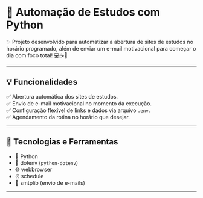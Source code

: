 # 🚀 Automação de Estudos com Python

✨ Projeto desenvolvido para automatizar a abertura de sites de estudos no horário programado, além de enviar um e-mail motivacional para começar o dia com foco total! 💻☕🚀

---

## 💡 Funcionalidades

✅ Abertura automática dos sites de estudos.  
✅ Envio de e-mail motivacional no momento da execução.  
✅ Configuração flexível de links e dados via arquivo `.env`.  
✅ Agendamento da rotina no horário que desejar.  

---

## 🔧 Tecnologias e Ferramentas

- 🐍 Python
- 📄 dotenv (`python-dotenv`)
- 🌐 webbrowser
- ⏰ schedule
- 📩 smtplib (envio de e-mails)

---
